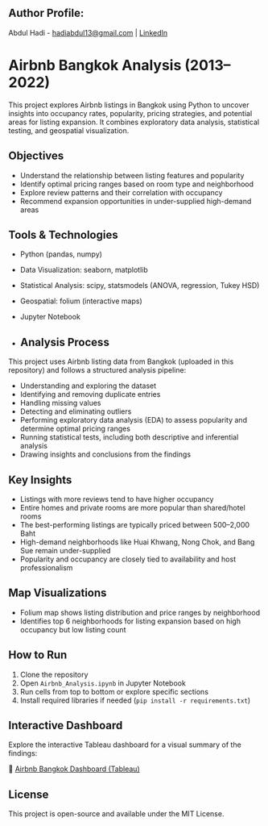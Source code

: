## Author Profile:
Abdul Hadi - [hadiabdul13@gmail.com](hadiabdul13@gmail.com) | [LinkedIn](https://www.linkedin.com/in/abdul-hadi-447608159/)

# Airbnb Bangkok Analysis (2013–2022)
This project explores Airbnb listings in Bangkok using Python to uncover insights into occupancy rates, popularity, pricing strategies, and potential areas for listing expansion. It combines exploratory data analysis, statistical testing, and geospatial visualization.

## Objectives
- Understand the relationship between listing features and popularity
- Identify optimal pricing ranges based on room type and neighborhood
- Explore review patterns and their correlation with occupancy
- Recommend expansion opportunities in under-supplied high-demand areas

## Tools & Technologies
- Python (pandas, numpy)
- Data Visualization: seaborn, matplotlib
- Statistical Analysis: scipy, statsmodels (ANOVA, regression, Tukey HSD)
- Geospatial: folium (interactive maps)
- Jupyter Notebook

- ## Analysis Process
This project uses Airbnb listing data from Bangkok (uploaded in this repository) and follows a structured analysis pipeline:

- Understanding and exploring the dataset  
- Identifying and removing duplicate entries  
- Handling missing values  
- Detecting and eliminating outliers  
- Performing exploratory data analysis (EDA) to assess popularity and determine optimal pricing ranges  
- Running statistical tests, including both descriptive and inferential analysis  
- Drawing insights and conclusions from the findings

## Key Insights
- Listings with more reviews tend to have higher occupancy
- Entire homes and private rooms are more popular than shared/hotel rooms
- The best-performing listings are typically priced between 500–2,000 Baht
- High-demand neighborhoods like Huai Khwang, Nong Chok, and Bang Sue remain under-supplied
- Popularity and occupancy are closely tied to availability and host professionalism

## Map Visualizations
- Folium map shows listing distribution and price ranges by neighborhood
- Identifies top 6 neighborhoods for listing expansion based on high occupancy but low listing count

## How to Run
1. Clone the repository
2. Open `Airbnb_Analysis.ipynb` in Jupyter Notebook
3. Run cells from top to bottom or explore specific sections
4. Install required libraries if needed (`pip install -r requirements.txt`)

## Interactive Dashboard
Explore the interactive Tableau dashboard for a visual summary of the findings:

🔗 [Airbnb Bangkok Dashboard (Tableau)](https://public.tableau.com/app/profile/muhammad.abdul.hadi2799/viz/AirbnbDashboard_17439249214190/Dashboard1)

## License
This project is open-source and available under the MIT License.
